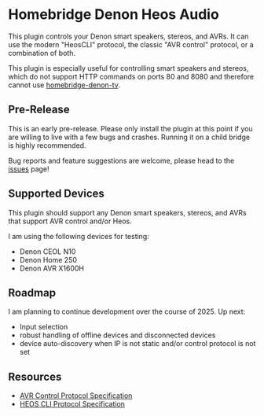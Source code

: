 # Homebridge Denon Heos Audio

This plugin controls your Denon smart speakers, stereos, and AVRs. It can use the modern "HeosCLI" protocol, the classic "AVR control" protocol, or a combination of both.

This plugin is especially useful for controlling smart speakers and stereos, which do not support HTTP commands on ports 80 and 8080 and therefore cannot use [homebridge-denon-tv](https://github.com/grzegorz914/homebridge-denon-tv).

## Pre-Release

This is an early pre-release. Please only install the plugin at this point if you are willing to live with a few bugs and crashes. Running it on a child bridge is highly recommended.

Bug reports and feature suggestions are welcome, please head to the [issues](https://github.com/hov3rcraft/homebridge-denon-heos-audio/issues) page!

## Supported Devices

This plugin should support any Denon smart speakers, stereos, and AVRs that support AVR control and/or Heos.

I am using the following devices for testing:

- Denon CEOL N10
- Denon Home 250
- Denon AVR X1600H

## Roadmap

I am planning to continue development over the course of 2025. Up next:

- Input selection
- robust handling of offline devices and disconnected devices
- device auto-discovery when IP is not static and/or control protocol is not set

## Resources

- [AVR Control Protocol Specification](https://assets.denon.com/documentmaster/uk/avr1713_avr1613_protocol_v860.pdf)
- [HEOS CLI Protocol Specification](https://rn.dmglobal.com/usmodel/HEOS_CLI_ProtocolSpecification-Version-1.17.pdf)
